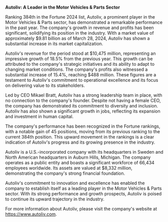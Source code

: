 **Autoliv: A Leader in the Motor Vehicles & Parts Sector**

Ranking 384th in the Fortune 2024 list, Autoliv, a prominent player in the Motor Vehicles & Parts sector, has demonstrated a remarkable performance in the past year. The company's growth in revenue and profits has been significant, solidifying its position in the industry. With a market value of approximately $9.81 billion as of March 28, 2024, Autoliv has shown a substantial increase in its market capitalization.

Autoliv's revenue for the period stood at $10,475 million, representing an impressive growth of 18.5% from the previous year. This growth can be attributed to the company's strategic initiatives and its ability to adapt to changing market conditions. The company's profits also witnessed a substantial increase of 15.4%, reaching $488 million. These figures are a testament to Autoliv's commitment to operational excellence and its focus on delivering value to its stakeholders.

Led by CEO Mikael Bratt, Autoliv has a strong leadership team in place, with no connection to the company's founder. Despite not having a female CEO, the company has demonstrated its commitment to diversity and inclusion. Autoliv has also shown a significant growth in jobs, reflecting its expansion and investment in human capital.

The company's performance has been recognized in the Fortune rankings, with a notable gain of 45 positions, moving from its previous ranking to the current 384th position. This upward movement in the rankings is a clear indication of Autoliv's progress and its growing presence in the industry.

Autoliv is a U.S.-incorporated company with its headquarters in Sweden and North American headquarters in Auburn Hills, Michigan. The company operates as a public entity and boasts a significant workforce of 66,434 employees worldwide. Its assets are valued at $8,332 million, demonstrating the company's strong financial foundation.

Autoliv's commitment to innovation and excellence has enabled the company to establish itself as a leading player in the Motor Vehicles & Parts sector. With its strong performance and growth prospects, Autoliv is poised to continue its upward trajectory in the industry.

For more information about Autoliv, please visit the company's website at https://www.autoliv.com.